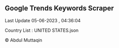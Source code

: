 

## Google Trends Keywords Scraper 
 
Last Update 05-06-2023 , 04:36:04

Country List :
UNITED STATES.json



© Abdul Muttaqin 
